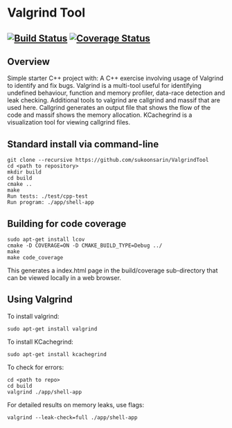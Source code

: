 # Valgrind Tool
[![Build Status](https://travis-ci.org/sukoonsarin/ValgrindTool.svg?branch=master)](https://travis-ci.org/github/sukoonsarin/ValgrindTool)
[![Coverage Status](https://coveralls.io/repos/github/sukoonsarin/ValgrindTool/badge.svg?branch=master)](https://coveralls.io/github/sukoonsarin/ValgrindTool?branch=master)
---

## Overview

Simple starter C++ project with:
A C++ exercise involving usage of Valgrind to identify and fix bugs. Valgrind is a multi-tool useful for identifying undefined behaviour, function and memory profiler, data-race detection and leak checking. Additional tools to valgrind are callgrind and massif that are used here. Callgrind generates an output file that shows the flow of the code and massif shows the memory allocation. KCachegrind is a visualization tool for viewing callgrind files.


## Standard install via command-line
```
git clone --recursive https://github.com/sukoonsarin/ValgrindTool
cd <path to repository>
mkdir build
cd build
cmake ..
make
Run tests: ./test/cpp-test
Run program: ./app/shell-app
```

## Building for code coverage
```
sudo apt-get install lcov
cmake -D COVERAGE=ON -D CMAKE_BUILD_TYPE=Debug ../
make
make code_coverage
```
This generates a index.html page in the build/coverage sub-directory that can be viewed locally in a web browser.


## Using Valgrind 

To install valgrind:

```
sudo apt-get install valgrind
```

To install KCachegrind:

```
sudo apt-get install kcachegrind
```

To check for errors:

```
cd <path to repo>
cd build
valgrind ./app/shell-app
```

For detailed results on memory leaks, use flags: 

```
valgrind --leak-check=full ./app/shell-app


